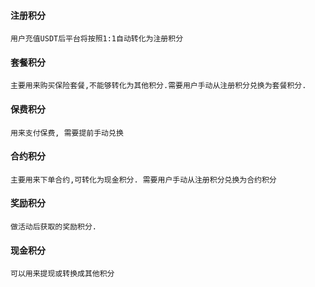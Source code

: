 
#### 注册积分

    用户充值USDT后平台将按照1:1自动转化为注册积分 

#### 套餐积分

    主要用来购买保险套餐,不能够转化为其他积分.需要用户手动从注册积分兑换为套餐积分.

#### 保费积分

    用来支付保费, 需要提前手动兑换

#### 合约积分

    主要用来下单合约,可转化为现金积分. 需要用户手动从注册积分兑换为合约积分

#### 奖励积分

    做活动后获取的奖励积分.

#### 现金积分

    可以用来提现或转换成其他积分


